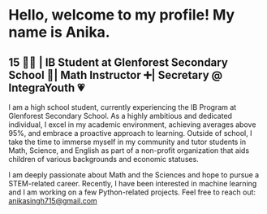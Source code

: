 <h1> Hello, welcome to my profile! My name is Anika. </h1>
<h2> 15 👧🏽 | IB Student at Glenforest Secondary School 🏫| Math Instructor ➕| Secretary @ IntegraYouth 💗 </h2>
<body>
  I am a high school student, currently experiencing the IB Program at Glenforest Secondary School. As a highly ambitious and dedicated individual, I excel in my academic environment, achieving averages above 95%, and embrace a proactive approach to learning. Outside of school, I take the time to immerse myself in my community and tutor students in Math, Science, and English as part of a non-profit organization that aids children of various backgrounds and economic statuses.

  I am deeply passionate about Math and the Sciences and hope to pursue a STEM-related career. Recently, I have been interested in machine learning and I am working on a few Python-related projects. Feel free to reach out: anikasingh715@gmail.com
</body>
